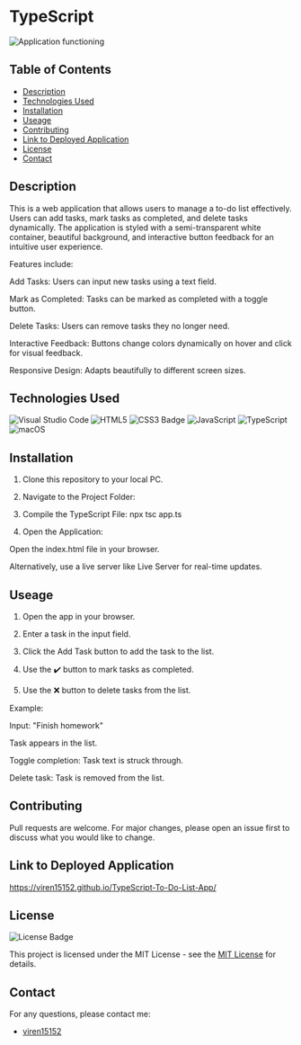# TypeScript 

![Application functioning](<images/Screenshot 2025-01-25 at 18.51.55.png>)

## Table of Contents

* [Description](#description)
* [Technologies Used](#technologies-used)
* [Installation](#installation)
* [Useage](#Usage)
* [Contributing](#contributing)
* [Link to Deployed Application](#link-to-deployed-application)
* [License](#license)
* [Contact](#contact)

## Description
This is a web application that allows users to manage a to-do list effectively. Users can add tasks, mark tasks as completed, and delete tasks dynamically. The application is styled with a semi-transparent white container, beautiful background, and interactive button feedback for an intuitive user experience.

Features include:

Add Tasks: Users can input new tasks using a text field.

Mark as Completed: Tasks can be marked as completed with a toggle button.

Delete Tasks: Users can remove tasks they no longer need.

Interactive Feedback: Buttons change colors dynamically on hover and click for visual feedback.

Responsive Design: Adapts beautifully to different screen sizes.

## Technologies Used

![Visual Studio Code](https://img.shields.io/badge/Visual%20Studio%20Code-0078d7.svg?style=for-the-badge&logo=visual-studio-code&logoColor=white)
![HTML5](https://img.shields.io/badge/HTML5-E34F26?style=for-the-badge&logo=html5&logoColor=white)
![CSS3 Badge](https://img.shields.io/badge/CSS3-1572B6?logo=css3&logoColor=fff&style=for-the-badge)
![JavaScript](https://img.shields.io/badge/javascript-%23323330.svg?style=for-the-badge&logo=javascript&logoColor=%23F7DF1E)
![TypeScript](https://img.shields.io/badge/typescript-%23007ACC.svg?style=for-the-badge&logo=typescript&logoColor=white)
![macOS](https://img.shields.io/badge/mac%20os-000000?style=for-the-badge&logo=macos&logoColor=F0F0F0)


## Installation

1. Clone this repository to your local PC.

2. Navigate to the Project Folder:

3. Compile the TypeScript File: npx tsc app.ts

4. Open the Application:

Open the index.html file in your browser.

Alternatively, use a live server like Live Server for real-time updates.

## Useage 

1. Open the app in your browser.

2. Enter a task in the input field.

3. Click the Add Task button to add the task to the list.

4. Use the ✔️ button to mark tasks as completed.

5. Use the ❌ button to delete tasks from the list.

Example:

Input: "Finish homework"

Task appears in the list.

Toggle completion: Task text is struck through.

Delete task: Task is removed from the list.

## Contributing

Pull requests are welcome. For major changes, please open an issue first
to discuss what you would like to change.

## Link to Deployed Application 

https://viren15152.github.io/TypeScript-To-Do-List-App/

## License

![License Badge](https://img.shields.io/badge/License-MIT-yellow.svg)

This project is licensed under the MIT License - see the [MIT License](https://opensource.org/licenses/MIT) for details.


## Contact

For any questions, please contact me:

  - [viren15152](https://github.com/viren15152)